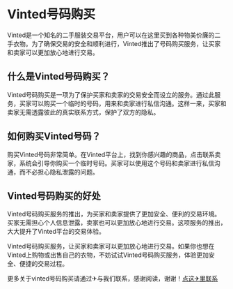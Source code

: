 # Vinted号码购买

Vinted是一个知名的二手服装交易平台，用户可以在这里买到各种物美价廉的二手衣物。为了确保交易的安全和顺利进行，Vinted推出了号码购买服务，让买家和卖家可以更加放心地进行交易。

## 什么是Vinted号码购买？

Vinted号码购买是一项为了保护买家和卖家的交易安全而设立的服务。通过此服务，买家可以购买一个临时的号码，用来和卖家进行私信沟通。这样一来，买家和卖家无需透露彼此的真实联系方式，保护了双方的隐私。

## 如何购买Vinted号码？

购买Vinted号码非常简单。在Vinted平台上，找到你感兴趣的商品，点击联系卖家，系统会引导你购买一个临时号码。买家可以使用这个号码和卖家进行私信沟通，而不必担心隐私泄露的问题。

## Vinted号码购买的好处

Vinted号码购买服务的推出，为买家和卖家提供了更加安全、便利的交易环境。买家无需担心个人信息泄露，卖家也可以更加放心地进行交易。这项服务的推出，大大提升了Vinted平台的交易体验。

Vinted号码购买服务，让买家和卖家可以更加放心地进行交易。如果你也想在Vinted上购物或出售自己的衣物，不妨试试Vinted号码购买服务，体验更加安全、便捷的交易过程。

更多关于vinted号码购买请通过✈与我们联系，感谢阅读，谢谢！[点这✈里联系](https://a.k02.cc)